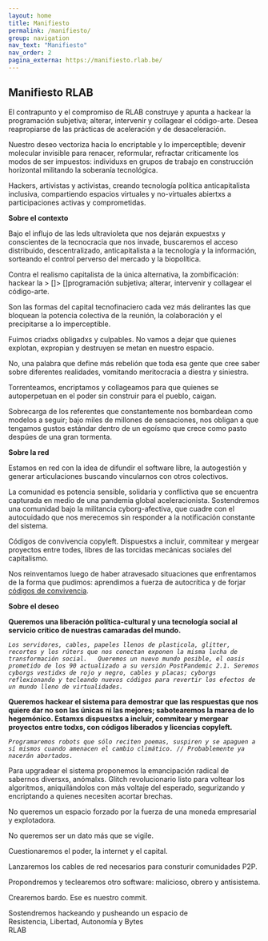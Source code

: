 ```yaml
---
layout: home
title: Manifiesto
permalink: /manifiesto/
group: navigation
nav_text: "Manifiesto"
nav_order: 2
pagina_externa: https://manifiesto.rlab.be/
---
```


## Manifiesto RLAB

El contrapunto y el compromiso de RLAB construye y apunta a hackear la programación subjetiva; alterar, intervenir y collagear el código-arte. Desea reapropiarse de las prácticas de aceleración y de desaceleración. 
    
Nuestro deseo vectoriza hacia lo encriptable y lo imperceptible; devenir molecular invisible para renacer, reformular, refractar críticamente los modos de ser impuestos: individuxs en grupos de trabajo en construcción horizontal militando la soberanía tecnológica.

Hackers, artivistas y activistas, creando tecnología política anticapitalista inclusiva, compartiendo espacios virtuales y no-virtuales abiertxs a participaciones activas y comprometidas. 
    
**Sobre el contexto**

Bajo el influjo de las leds ultravioleta que nos dejarán expuestxs y conscientes de la tecnocracia que nos invade, buscaremos el acceso distribuido, descentralizado, anticapitalista a la tecnología y la información, sorteando el control perverso del mercado y la biopolítica.
    
Contra el realismo capitalista de la única alternativa, la zombificación: hackear la > []> []programación subjetiva; alterar, intervenir y collagear el código-arte.

Son las formas del capital tecnofinaciero cada vez más delirantes las que bloquean la potencia colectiva de la reunión, la colaboración y el precipitarse a lo imperceptible.

Fuimos criadxs obligadxs y culpables. No vamos a dejar que quienes explotan, expropian y destruyen se metan en nuestro espacio.

No, una palabra que define más rebelión que toda esa gente que cree saber sobre diferentes realidades, vomitando meritocracia a diestra y siniestra.

Torrenteamos, encriptamos y collageamos para que quienes se autoperpetuan en el poder sin construir para el pueblo, caigan. 

Sobrecarga de los referentes que constantemente nos bombardean como modelos a seguir; bajo miles de millones de sensaciones, nos obligan a que tengamos gustos estándar dentro de un egoísmo que crece como pasto despúes de una gran tormenta.

**Sobre la red**

Estamos en red con la idea de difundir el software libre, la autogestión y generar articulaciones buscando vincularnos con otros colectivos. 
    
La comunidad es potencia sensible, solidaria y conflictiva que se encuentra capturada en medio de una pandemia global aceleracionista.  Sostendremos una comunidad bajo la militancia cyborg-afectiva, que cuadre con el autocuidado que nos merecemos sin responder a la notificación constante del sistema.
    
Códigos de convivencia copyleft. Dispuestxs a incluir, commitear y mergear proyectos entre todes, libres de las torcidas mecánicas sociales del capitalismo.
    
Nos reinventamos luego de haber atravesado situaciones que enfrentamos de la forma que pudimos: aprendimos a fuerza de autocrítica y de forjar [códigos de convivencia](/codigos).


**Sobre el deseo**

**Queremos una liberación política-cultural y una tecnología social al servicio crítico de nuestras camaradas del mundo.**
    
*```Los servidores, cables, papeles llenos de plasticola, glitter, recortes y los rúters que nos conectan exponen la misma lucha de transformación social.  
Queremos un nuevo mundo posible, el oasis prometido de los 90 actualizado a su versión PostPandemic 2.1.
Seremos cyborgs vestidxs de rojo y negro, cables y placas; cyborgs reflexionando y tecleando nuevos códigos para revertir los efectos de un mundo lleno de virtualidades. ```*

**Queremos hackear el sistema para demostrar que las respuestas que nos quiere dar no son las únicas ni las mejores; sabotearemos la marea de lo hegemónico. Estamxs dispuestxs a incluir, commitear y mergear proyectos entre todxs, con códigos liberados y licencias copyleft.**
    
*```Programaremos robots que sólo reciten poemas, suspiren y se apaguen a sí mismos cuando amenacen el cambio climático. // Probablemente ya nacerán abortados.```*
    
Para upgradear el sistema proponemos la emancipación radical de sabernos diversxs, anómalxs. Glitch revolucionario listo para voltear los algoritmos, aniquilándolos con más voltaje del esperado, segurizando y encriptando a quienes necesiten acortar brechas.
    
No queremos un espacio forzado por la fuerza de una moneda empresarial y explotadora.
    
No queremos ser un dato más que se vigile.

Cuestionaremos el poder, la internet y el capital. 
    
Lanzaremos los cables de red necesarios para consturir comunidades P2P. 
    
Propondremos y teclearemos otro software: malicioso, obrero y antisistema. 

Crearemos bardo. Ese es nuestro commit.

Sostendremos hackeando y pusheando un espacio de   
Resistencia, Libertad, Autonomía y Bytes   
RLAB
